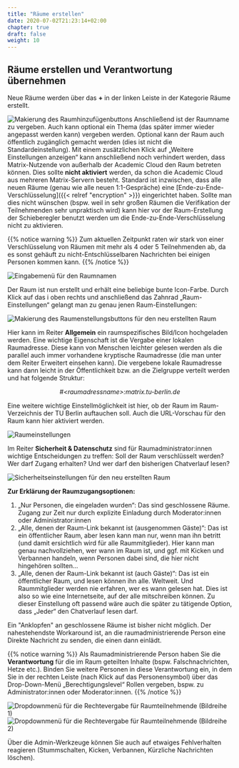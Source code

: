 ```yaml
---
title: "Räume erstellen"
date: 2020-07-02T21:23:14+02:00
chapter: true
draft: false
weight: 10
---
```

## Räume erstellen und Verantwortung übernehmen

Neue Räume werden über das **+** in der linken Leiste in der Kategorie Räume erstellt.

![Makierung des Raumhinzufügenbuttons](/images/01_Rooms_de.png)
Anschließend ist der Raumname zu vergeben. Auch kann optional ein Thema (das später immer wieder angepasst werden kann) vergeben werden. Optional kann der Raum auch öffentlich zugänglich gemacht werden (dies ist nicht die Standardeinstellung). Mit einem zusätzlichen Klick auf „Weitere Einstellungen anzeigen“ kann anschließend noch verhindert werden, dass Matrix-Nutzende von außerhalb der Academic Cloud den Raum betreten können. Dies sollte **nicht aktiviert** werden, da schon die Academic Cloud aus mehreren Matrix-Servern besteht. Standard ist inzwischen, dass alle neuen Räume (genau wie alle neuen 1:1-Gespräche) eine [Ende-zu-Ende-Verschlüsselung]({{< relref "encryption" >}}) eingerichtet haben. Sollte man dies nicht wünschen (bspw. weil in sehr großen Räumen die Verifikation der Teilnehmenden sehr unpraktisch wird) kann hier vor der Raum-Erstellung der Schieberegler benutzt werden um die Ende-zu-Ende-Verschlüsselung nicht zu aktivieren.

{{% notice warning %}}
Zum aktuellen Zeitpunkt raten wir stark von einer Verschlüsselung von Räumen mit mehr als 4 oder 5 Teilnehmenden ab, da es sonst gehäuft zu nicht-Entschlüsselbaren Nachrichten bei einigen Personen kommen kann.
{{% /notice %}}


![Eingabemenü für den Raumnamen](/images/02_Rooms_de.png)

Der Raum ist nun erstellt und erhält eine beliebige bunte Icon-Farbe. Durch Klick auf das i oben rechts und anschließend das Zahnrad „Raum-Einstellungen“ gelangt man zu genau jenen Raum-Einstellungen:

![Makierung des Raumenstellungsbuttons für den neu erstellten Raum](/images/03_Rooms_de.png)

Hier kann im Reiter **Allgemein** ein raumspezifisches Bild/Icon hochgeladen werden. Eine wichtige Eigenschaft ist die Vergabe einer lokalen Raumadresse. Diese kann von Menschen leichter gelesen werden als die parallel auch immer vorhandene kryptische Raumadresse (die man unter dem Reiter Erweitert einsehen kann). Die vergebene lokale Raumadresse kann dann leicht in der Öffentlichkeit bzw. an die Zielgruppe verteilt werden und hat folgende Struktur:

<p style="text-align: center; font-style: italic;">#&lt;raumadressname&gt;:matrix.tu-berlin.de</p>

Eine weitere wichtige Einstellmöglichkeit ist hier, ob der Raum im Raum-Verzeichnis der TU Berlin auftauchen soll. Auch die URL-Vorschau für den Raum kann hier aktiviert werden.

![Raumeinstellungen](/images/04_Rooms_de.png)

Im Reiter **Sicherheit & Datenschutz** sind für Raumadministrator:innen wichtige Entscheidungen zu treffen: Soll der Raum verschlüsselt werden? Wer darf Zugang erhalten? Und wer darf den bisherigen Chatverlauf lesen?

![Sicherheitseinstellungen für den neu erstellten Raum](/images/05_Rooms_de.png)

**Zur Erklärung der Raumzugangsoptionen:**
1. „Nur Personen, die eingeladen wurden“: Das sind geschlossene Räume. Zugang zur Zeit nur durch explizite Einladung durch Moderator:innen oder Administrator:innen
2. „Alle, denen der Raum-Link bekannt ist (ausgenommen Gäste)“: Das ist ein öffentlicher Raum, aber lesen kann man nur, wenn man ihn betritt (und damit ersichtlich wird für alle Raummitglieder). Hier kann man genau nachvollziehen, wer wann im Raum ist, und ggf. mit Kicken und Verbannen handeln, wenn Personen dabei sind, die hier nicht hingehören sollten...
3. „Alle, denen der Raum-Link bekannt ist (auch Gäste)“: Das ist ein öffentlicher Raum, und lesen können ihn alle. Weltweit. Und Raummitglieder werden nie erfahren, wer es wann gelesen hat. Dies ist also so wie eine Internetseite, auf der alle mitschreiben können. Zu dieser Einstellung oft passend wäre auch die später zu tätigende Option, dass „Jeder“ den Chatverlauf lesen darf.

Ein "Anklopfen" an geschlossene Räume ist bisher nicht möglich. Der nahestehendste Workaround ist, an die raumadministrierende Person eine Direkte Nachricht zu senden, die einen dann einlädt.

<!--
{{% notice note %}}
Die Ende-zu-Ende-Verschlüsselung größerer oder öffentlicher Räume ist kritisch hinsichtlich der schwierigen Verifikation für viele Personen. Siehe [Ende-zu-Ende-Verschlüsselung nutzen]({{< relref "encryption" >}}).
{{% /notice %}}
-->
{{% notice warning %}}
Als Raumadministrierende Person haben Sie die **Verantwortung** für die im Raum geteilten Inhalte (bspw. Falschnachrichten, Hetze etc.). Binden Sie weitere Personen in diese Verantwortung ein, in dem Sie in der rechten Leiste (nach Klick auf das Personensymbol) über das Drop-Down-Menü „Berechtigungslevel“ Rollen vergeben, bspw. zu Administrator:innen oder Moderator:innen.
{{% /notice %}}

![Dropdownmenü für die Rechtevergabe für Raumteilnehmende (Bildreihe 1)](/images/06_Users-Permissions-1_de.png)
![Dropdownmenü für die Rechtevergabe für Raumteilnehmende (Bildreihe 2)](/images/06_Users-Permissions-2_de.png)

Über die Admin-Werkzeuge können Sie auch auf etwaiges Fehlverhalten reagieren (Stummschalten, Kicken, Verbannen, Kürzliche Nachrichten löschen).


